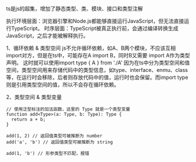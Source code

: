 
ts是js的超集，增加了静态类型、类、模块、接口和类型注解

执行环境层面：浏览器引擎和Node.js都能够直接运行JavaScript，但无法直接运行TypeScript。
时序层面：TypeScript被真正执行前，会通过编译转换生成JavaScript，之后才能被解释执行。

1、循环依赖 & 类型空间
js不允许循环依赖，如A、B两个模块，不应该互相import对方，但是在ts中，可能存在A import B，同时B又需要 import A作为类型声明。
这时就可以使用import type { A } from './A'
因为在ts中分为类型空间和值空间，类型空间用来存储代码中的类型信息，如type、interface、enmu、class等，在运行时会移除，后者则存放代码中的值，运行时也会保留。而import type则是引用类型空间的值，所以不会存在循环依赖。

2、类型空间 & 类型变量
```
// 使用泛型标注的加法函数，这里的 Type 就是一个类型变量
function add<Type>(a: Type, b: Type): Type {
  return a + b;
}

add(1, 2) // 返回值类型可被推断为 number
add('a', 'b') // 返回值类型可被推断为 string

add(1, 'b') // 形参类型不匹配，报错
```